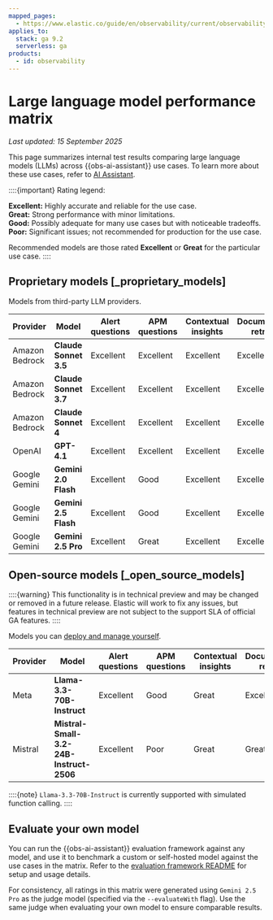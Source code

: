 ```yaml
---
mapped_pages:
  - https://www.elastic.co/guide/en/observability/current/observability-llm-performance-matrix.html
applies_to:
  stack: ga 9.2
  serverless: ga
products:
  - id: observability
---
```


# Large language model performance matrix

_Last updated: 15 September 2025_

This page summarizes internal test results comparing large language models (LLMs) across {{obs-ai-assistant}} use cases. To learn more about these use cases, refer to [AI Assistant](/solutions/observability/observability-ai-assistant.md).

::::{important}
Rating legend:

**Excellent:** Highly accurate and reliable for the use case.<br>
**Great:** Strong performance with minor limitations.<br>
**Good:** Possibly adequate for many use cases but with noticeable tradeoffs.<br>
**Poor:** Significant issues; not recommended for production for the use case.

Recommended models are those rated **Excellent** or **Great** for the particular use case.
::::

## Proprietary models [_proprietary_models]

Models from third-party LLM providers.

| Provider | Model | **Alert questions** | **APM questions** | **Contextual insights** | **Documentation retrieval** | **Elasticsearch operations** | **{{esql}} generation** | **Execute connector** | **Knowledge retrieval** |
| --- | --- | --- | --- | --- | --- | --- | --- | --- | --- |
| Amazon Bedrock | **Claude Sonnet 3.5** | Excellent | Excellent | Excellent | Excellent | Excellent | Great | Good | Excellent |
| Amazon Bedrock | **Claude Sonnet 3.7** | Excellent | Excellent | Excellent | Excellent | Excellent | Great | Great | Excellent |
| Amazon Bedrock | **Claude Sonnet 4**   | Excellent | Excellent | Excellent | Excellent | Excellent | Excellent | Great | Excellent |
| OpenAI    | **GPT-4.1**           | Excellent | Excellent | Excellent | Excellent | Excellent | Great | Good | Excellent |
| Google Gemini    | **Gemini 2.0 Flash**    | Excellent | Good | Excellent | Excellent | Excellent | Good | Good | Excellent |
| Google Gemini    | **Gemini 2.5 Flash**    | Excellent | Good | Excellent | Excellent | Excellent | Good | Good | Excellent |
| Google Gemini    | **Gemini 2.5 Pro**    | Excellent | Great | Excellent | Excellent | Excellent | Good | Good | Excellent |


## Open-source models [_open_source_models]

::::{warning}
This functionality is in technical preview and may be changed or removed in a future release. Elastic will work to fix any issues, but features in technical preview are not subject to the support SLA of official GA features.
::::

Models you can [deploy and manage yourself](/solutions/observability/connect-to-own-local-llm.md).

| Provider | Model | **Alert questions** | **APM questions** | **Contextual insights** | **Documentation retrieval** | **Elasticsearch operations** | **{{esql}} generation** | **Execute connector** | **Knowledge retrieval** |
| --- | --- | --- | --- | --- | --- | --- | --- | --- | --- |
| Meta | **Llama-3.3-70B-Instruct** | Excellent | Good | Great | Excellent | Excellent | Good | Good | Excellent |
| Mistral | **Mistral-Small-3.2-24B-Instruct-2506** | Excellent | Poor | Great | Great | Excellent | Poor | Good | Excellent |

::::{note}
`Llama-3.3-70B-Instruct` is currently supported with simulated function calling.
::::

## Evaluate your own model

You can run the {{obs-ai-assistant}} evaluation framework against any model, and use it to benchmark a custom or self-hosted model against the use cases in the matrix. Refer to the [evaluation framework README](https://github.com/elastic/kibana/blob/main/x-pack/solutions/observability/plugins/observability_ai_assistant_app/scripts/evaluation/README.md) for setup and usage details.

For consistency, all ratings in this matrix were generated using `Gemini 2.5 Pro` as the judge model (specified via the `--evaluateWith` flag). Use the same judge when evaluating your own model to ensure comparable results.
